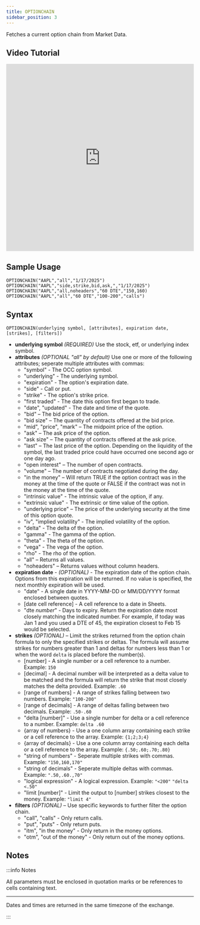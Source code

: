 ```yaml
---
title: OPTIONCHAIN
sidebar_position: 3
---
```


Fetches a current option chain from Market Data.

## Video Tutorial

<iframe width="100%" height="503" src="https://www.youtube.com/embed/Pwnsp5SsU3M" title="How To View and Filter The Options Chain" frameborder="0" allow="accelerometer; autoplay; clipboard-write; encrypted-media; gyroscope; picture-in-picture" allowfullscreen></iframe>

## Sample Usage

    OPTIONCHAIN("AAPL","all","1/17/2025")
    OPTIONCHAIN("AAPL","side,strike,bid,ask,","1/17/2025")
    OPTIONCHAIN("AAPL","all,noheaders","60 DTE","150,160)
    OPTIONCHAIN("AAPL","all","60 DTE","100-200","calls")

## Syntax

    OPTIONCHAIN(underlying symbol, [attributes], expiration date, [strikes], [filters])

- **underlying symbol** _(REQUIRED)_ Use the stock, etf, or underlying index symbol.
- **attributes** _(OPTIONAL "all" by default)_ Use one or more of the following attributes; seperate multiple attributes with commas:
  - "symbol" - The OCC option symbol.
  - "underlying" - The underlying symbol.
  - "expiration" - The option's expiration date.
  - "side" - Call or put.
  - "strike" - The option's strike price.
  - "first traded" - The date this option first began to trade.
  - "date", "updated" - The date and time of the quote.
  - "bid" – The bid price of the option.
  - "bid size" – The quantity of contracts offered at the bid price.
  - "mid", "price", "mark" – The midpoint price of the option.
  - "ask" – The ask price of the option.
  - "ask size" – The quantity of contracts offered at the ask price.
  - "last" – The last price of the option. Depending on the liquidity of the symbol, the last traded price could have occurred one second ago or one day ago.
  - "open interest" – The number of open contracts.
  - "volume" – The number of contracts negotiated during the day.
  - "in the money" – Will return TRUE if the option contract was in the money at the time of the quote or FALSE if the contract was not in the money at the time of the quote.
  - "intrinsic value" - The intrinsic value of the option, if any.
  - "extrinsic value" - The extrinsic or time value of the option.
  - "underlying price" – The price of the underlying security at the time of this option quote.
  - "iv", "implied volatility" - The implied volatility of the option.
  - "delta" - The delta of the option.
  - "gamma" - The gamma of the option.
  - "theta" - The theta of the option.
  - "vega" - The vega of the option.
  - "rho" - The rho of the option.
  - "all" – Returns all values.
  - "noheaders" – Returns values without column headers.
- **expiration date** - _(OPTIONAL)_ - The expiration date of the option chain. Options from this expiration will be returned. If no value is specified, the next monthly expiration will be used.
  - "date" - A single date in YYYY-MM-DD or MM/DD/YYYY format enclosed between quotes.
  - \[date cell reference] - A cell reference to a date in Sheets.
  - "dte _number_" - Days to expiry. Return the expiration date most closely matching the indicated number. For example, if today was Jan 1 and you used a DTE of 45, the expiration closest to Feb 15 would be selected.
- **strikes** _(OPTIONAL)_ – Limit the strikes returned from the option chain formula to only the specified strikes or deltas. The formula will assume strikes for numbers greater than 1 and deltas for numbers less than 1 or when the word ```delta``` is placed before the number(s).
  - \[number] - A single number or a cell reference to a number. Example: ```150```
  - \[decimal] - A decimal number will be interpreted as a delta value to be matched and the formula will return the strike that most closely matches the delta provided. Example: ```.60```
  - \[range of numbers] - A range of strikes falling between two numbers. Example: ```"100-200"```
  - \[range of decimals] - A range of deltas falling between two decimals. Example: ```.50-.60```
  - "delta \[number]" - Use a single number for delta or a cell reference to a number. Example: ```delta .60```
  - {array of numbers} - Use a one column array containing each strike or a cell reference to the array. Example: ```{1;2;3;4}```
  - {array of decimals} - Use a one column array containing each delta or a cell reference to the array. Example: ```{.50;.60;.70;.80}```
  - "string of numbers" - Seperate multiple strikes with commas. Example: ```"150,160,170"```
  - "string of decimals" - Seperate multiple deltas with commas. Example: ```".50,.60.,70"``` 
  - "logical expression" - A logical expression. Example: ```"<200"``` ```"delta <.50"```
  - "limit \[number]" - Limit the output to \[number] strikes closest to the money. Example: ```"limit 4"```
- **filters** _(OPTIONAL)_ – Use specific keywords to further filter the option chain.
  - "call", "calls" - Only return calls.
  - "put", "puts" - Only return puts.
  - "itm", "in the money" - Only return in the money options.
  - "otm", "out of the money" - Only return out of the money options.

## Notes

:::info Notes

All parameters must be enclosed in quotation marks or be references to cells containing text.

---

Dates and times are returned in the same timezone of the exchange.

:::
